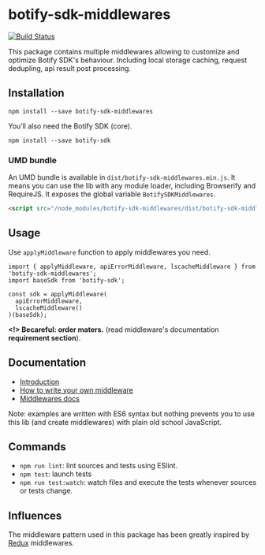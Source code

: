 # botify-sdk-middlewares

[![Build Status](https://travis-ci.org/botify-labs/botify-sdk-js-middlewares.svg?branch=master)](https://travis-ci.org/botify-labs/botify-sdk-js-middlewares)

This package contains multiple middlewares allowing to customize and optimize Botify SDK's behaviour. Including local storage caching, request dedupling, api result post processing.


## Installation
```SH
npm install --save botify-sdk-middlewares
```

You’ll also need the Botify SDK (core).
```SH
npm install --save botify-sdk
```

### UMD bundle
An UMD bundle is available in `dist/botify-sdk-middlewares.min.js`. It means you can use the lib with any module loader, including Browserify and RequireJS.
It exposes the global variable `BotifySDKMiddlewares`.

```HTML
<script src="/node_modules/botify-sdk-middlewares/dist/botify-sdk-middlewares.min.js"></script>
```


## Usage
Use `applyMiddleware` function to apply middlewares you need.

```JS
import { applyMiddleware, apiErrorMiddleware, lscacheMiddleware } from 'botify-sdk-middlewares';
import baseSdk from 'botify-sdk';

const sdk = applyMiddleware(
  apiErrorMiddleware,
  lscacheMiddleware()
)(baseSdk);
```
**<!> Becareful: order maters.** (read middleware's documentation **requirement section**).


## Documentation
- [Introduction](./docs/introduction.md)
- [How to write your own middleware](./docs/howToWriteYourOwnMiddleware.md)
- [Middlewares docs](./docs/middlewares)

Note: examples are written with ES6 syntax but nothing prevents you to use this lib (and create middlewares) with plain old school JavaScript.


## Commands

- `npm run lint`: lint sources and tests using ESlint.
- `npm test`: launch tests
- `npm run test:watch`: watch files and execute the tests whenever sources or tests change.

## Influences

The middleware pattern used in this package has been greatly inspired by [Redux](https://github.com/rackt/redux) middlewares.
